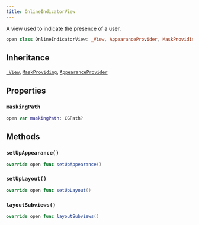 ```yaml
---
title: OnlineIndicatorView
---
```


A view used to indicate the presence of a user.

``` swift
open class OnlineIndicatorView: _View, AppearanceProvider, MaskProviding 
```

## Inheritance

[`_View`](../../../_view), [`MaskProviding`](../mask-providing), [`AppearanceProvider`](../../../../utils/appearance-provider)

## Properties

### `maskingPath`

``` swift
open var maskingPath: CGPath? 
```

## Methods

### `setUpAppearance()`

``` swift
override open func setUpAppearance() 
```

### `setUpLayout()`

``` swift
override open func setUpLayout() 
```

### `layoutSubviews()`

``` swift
override open func layoutSubviews() 
```
